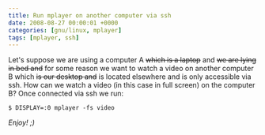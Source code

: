 ```yaml
---
title: Run mplayer on another computer via ssh
date: 2008-08-27 00:00:01 +0000
categories: [gnu/linux, mplayer]
tags: [mplayer, ssh]
---
```

Let's suppose we are using a computer A ~~which is a laptop~~ and ~~we are lying in bed and~~ for some reason we want to watch a video on another computer B which ~~is our desktop and~~ is located elsewhere and is only accessible via ssh. How can we watch a video (in this case in full screen) on the computer B?
Once connected via ssh we run:

```console
$ DISPLAY=:0 mplayer -fs video
```

_Enjoy! ;)_
